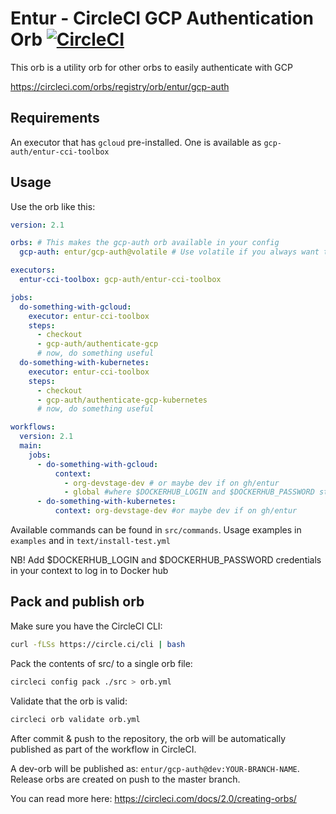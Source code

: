 # Entur - CircleCI GCP Authentication Orb [![CircleCI](https://circleci.com/gh/entur/gcp-auth-orb/tree/master.svg?style=svg)](https://circleci.com/gh/entur/gcp-auth-orb/tree/master)

This orb is a utility orb for other orbs to easily authenticate with GCP

https://circleci.com/orbs/registry/orb/entur/gcp-auth

## Requirements
An executor that has `gcloud` pre-installed. One is available as `gcp-auth/entur-cci-toolbox`

## Usage

Use the orb like this:

```yaml
version: 2.1

orbs: # This makes the gcp-auth orb available in your config
  gcp-auth: entur/gcp-auth@volatile # Use volatile if you always want the newest version.

executors:
  entur-cci-toolbox: gcp-auth/entur-cci-toolbox

jobs:
  do-something-with-gcloud:
    executor: entur-cci-toolbox
    steps:
      - checkout
      - gcp-auth/authenticate-gcp
      # now, do something useful
  do-something-with-kubernetes:
    executor: entur-cci-toolbox
    steps:
      - checkout
      - gcp-auth/authenticate-gcp-kubernetes
      # now, do something useful

workflows:
  version: 2.1
  main:
    jobs:
      - do-something-with-gcloud:
          context: 
            - org-devstage-dev # or maybe dev if on gh/entur
            - global #where $DOCKERHUB_LOGIN and $DOCKERHUB_PASSWORD stored
      - do-something-with-kubernetes:
          context: org-devstage-dev #or maybe dev if on gh/entur
``` 
         
Available commands can be found in `src/commands`. Usage examples in `examples` and in `text/install-test.yml`       

NB! Add $DOCKERHUB_LOGIN and $DOCKERHUB_PASSWORD credentials in your context to log in to Docker hub
## Pack and publish orb

Make sure you have the CircleCI CLI:
```bash
curl -fLSs https://circle.ci/cli | bash 
```      

Pack the contents of src/ to a single orb file:
```bash
circleci config pack ./src > orb.yml
```

Validate that the orb is valid:
```bash
circleci orb validate orb.yml
```

After commit & push to the repository, the orb will be automatically published as part of the workflow in CircleCI. 

A dev-orb will be published as: `entur/gcp-auth@dev:YOUR-BRANCH-NAME`. Release orbs are created on push to the master branch. 

You can read more here: https://circleci.com/docs/2.0/creating-orbs/
